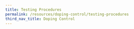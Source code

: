```yaml
---
title: Testing Procedures
permalink: /resources/doping-control/testing-procedures
third_nav_title: Doping Control
---
```

